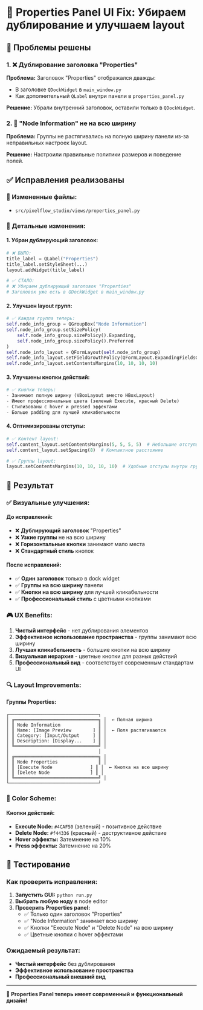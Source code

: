 # 🎨 Properties Panel UI Fix: Убираем дублирование и улучшаем layout

## 🚨 Проблемы решены

### 1. ❌ Дублирование заголовка "Properties"

**Проблема:** Заголовок "Properties" отображался дважды:
- В заголовке `QDockWidget` в `main_window.py`
- Как дополнительный `QLabel` внутри панели в `properties_panel.py`

**Решение:** Убрали внутренний заголовок, оставили только в `QDockWidget`.

### 2. 📏 "Node Information" не на всю ширину

**Проблема:** Группы не растягивались на полную ширину панели из-за неправильных настроек layout.

**Решение:** Настроили правильные политики размеров и поведение полей.

## ✅ Исправления реализованы

### 📁 Измененные файлы:
- `src/pixelflow_studio/views/properties_panel.py`

### 🔧 Детальные изменения:

#### 1. Убран дублирующий заголовок:
```python
# ❌ БЫЛО:
title_label = QLabel("Properties")
title_label.setStyleSheet(...)
layout.addWidget(title_label)

# ✅ СТАЛО:
# ❌ Убираем дублирующий заголовок "Properties"
# Заголовок уже есть в QDockWidget в main_window.py
```

#### 2. Улучшен layout групп:
```python
# ✅ Каждая группа теперь:
self.node_info_group = QGroupBox("Node Information")
self.node_info_group.setSizePolicy(
    self.node_info_group.sizePolicy().Expanding, 
    self.node_info_group.sizePolicy().Preferred
)
self.node_info_layout = QFormLayout(self.node_info_group)
self.node_info_layout.setFieldGrowthPolicy(QFormLayout.ExpandingFieldsGrow)
self.node_info_layout.setContentsMargins(10, 10, 10, 10)
```

#### 3. Улучшены кнопки действий:
```python
# ✅ Кнопки теперь:
- Занимают полную ширину (VBoxLayout вместо HBoxLayout)
- Имеют профессиональные цвета (зеленый Execute, красный Delete)
- Стилизованы с hover и pressed эффектами
- Больше padding для лучшей кликабельности
```

#### 4. Оптимизированы отступы:
```python
# ✅ Контент layout:
self.content_layout.setContentsMargins(5, 5, 5, 5)  # Небольшие отступы
self.content_layout.setSpacing(8)  # Компактное расстояние

# ✅ Группы layout:
layout.setContentsMargins(10, 10, 10, 10)  # Удобные отступы внутри групп
```

## 🎯 Результат

### ✅ Визуальные улучшения:

#### До исправлений:
- ❌ **Дублирующий заголовок** "Properties"
- ❌ **Узкие группы** не на всю ширину
- ❌ **Горизонтальные кнопки** занимают мало места
- ❌ **Стандартный стиль** кнопок

#### После исправлений:
- ✅ **Один заголовок** только в dock widget
- ✅ **Группы на всю ширину** панели
- ✅ **Кнопки на всю ширину** для лучшей кликабельности
- ✅ **Профессиональный стиль** с цветными кнопками

### 🎮 UX Benefits:

1. **Чистый интерфейс** - нет дублирования элементов
2. **Эффективное использование пространства** - группы занимают всю ширину
3. **Лучшая кликабельность** - большие кнопки на всю ширину
4. **Визуальная иерархия** - цветные кнопки для разных действий
5. **Профессиональный вид** - соответствует современным стандартам UI

### 🔍 Layout Improvements:

#### Группы Properties:
```
┌─────────────────────────────────┐
│ ╔═══════════════════════════════╗ │  ← Полная ширина
│ ║ Node Information              ║ │
│ ║ Name: [Image Preview        ] ║ │  ← Поля растягиваются
│ ║ Category: [Input/Output     ] ║ │
│ ║ Description: [Display...    ] ║ │
│ ╚═══════════════════════════════╝ │
│                                 │
│ ╔═══════════════════════════════╗ │
│ ║ Node Properties               ║ │
│ ║ [Execute Node              ] ║ │  ← Кнопка на всю ширину
│ ║ [Delete Node               ] ║ │
│ ╚═══════════════════════════════╝ │
└─────────────────────────────────┘
```

### 🎨 Color Scheme:

#### Кнопки действий:
- **Execute Node:** `#4CAF50` (зеленый) - позитивное действие
- **Delete Node:** `#f44336` (красный) - деструктивное действие
- **Hover эффекты:** Затемнение на 10%
- **Press эффекты:** Затемнение на 20%

## 🧪 Тестирование

### Как проверить исправления:

1. **Запустить GUI:** `python run.py`
2. **Выбрать любую ноду** в node editor
3. **Проверить Properties panel:**
   - ✅ Только один заголовок "Properties" 
   - ✅ "Node Information" занимает всю ширину
   - ✅ Кнопки "Execute Node" и "Delete Node" на всю ширину
   - ✅ Цветные кнопки с hover эффектами

### Ожидаемый результат:
- **Чистый интерфейс** без дублирования
- **Эффективное использование пространства**
- **Профессиональный внешний вид**

---

**🎉 Properties Panel теперь имеет современный и функциональный дизайн!**